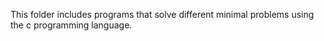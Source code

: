 This folder includes programs that solve different minimal problems using the c programming language.
